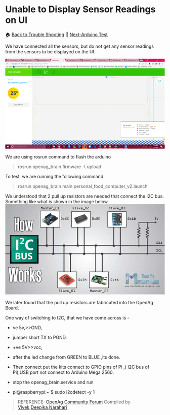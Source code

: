 # Unable to Display Sensor Readings on UI

:house: [Back to Trouble Shooting](https://github.com/SachinPawaskarUNO/mav-openag-foodcomputer2.0/blob/master/docs/IssueTroubleShooting.md) || [Next-Arduino Test](./arduino-test.md)

We have connected all the sensors, but do not get any sensor readings from the sensors to be displayed on the UI.

![Error No Display](./media/image11.JPG)

We are using rosrun command to flash the arduino
> rosrun openag_brain firmware -t upload

To test, we are running the following command.
> rosrun openag_brain main personal_food_computer_v2.launch

We understood that 2 pull up resistors are needed that connect the I2C bus. Something like what is shown in the image below.
![Pull Up resistors](./media/image12.png)

We later found that the pull up resistors are fabricated into the OpenAg Board.

One way of switching to I2C, that we have come across is -
- ve 5v,>>GND,

- jumper short TX to PGND.

- +ve 5V>>vcc,

- after the led change from GREEN to BLUE ,its done.

- Then connect put the kits connect to GPIO pins of Pi ,( I2C bus of Pi),USB port not connect to Arduino Mega 2560.

- stop the openag_brain.service and run

- pi@raspberrypi:~ $ sudo i2cdetect -y 1
>  REFERENCE: [OpenAg Community Forum](http://forum.openag.media.mit.edu/t/sensor-responded-with-the-wrong-function-code-255/)
> Complied by [Vivek](https://github.com/vbhat0891),[Deepika](https://github.com/Jantz021991),[Narahari](https://github.com/narahari-sundaragopalan)
